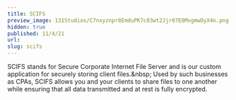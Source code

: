 ```yaml
---
title: SCIFS 
preview_image: 131Studios/C7nxyznpr8EmduPK7c83wt2Jjr07E0MvgmwDyX4n.png
hidden: true
published: 11/4/21
url: 
slug: scifs
---
```


SCIFS stands for Secure Corporate Internet File Server and is our custom application for securely storing client files.&amp;nbsp; Used by such businesses as CPAs, SCIFS allows you and your clients to share files to one another while ensuring that all data transmitted and at rest is fully encrypted.
